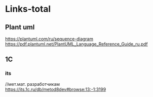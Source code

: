 # Links-total

## Plant uml </br>
https://plantuml.com/ru/sequence-diagram </br>
https://pdf.plantuml.net/PlantUML_Language_Reference_Guide_ru.pdf

## 1С
### its
//мет.мат. разработчикам </br>
https://its.1c.ru/db/metod8dev#browse:13:-1:3199
